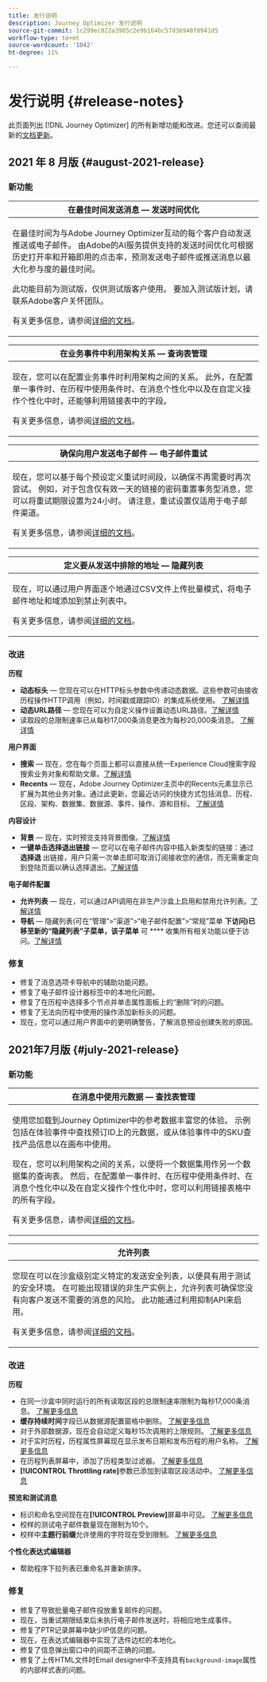 ```yaml
---
title: 发行说明
description: Journey Optimizer 发行说明
source-git-commit: 1c299ec022a3985c2e9b164bc57d36948f0941d5
workflow-type: tm+mt
source-wordcount: '1042'
ht-degree: 11%

---
```



# 发行说明 {#release-notes}

此页面列出 [!DNL Journey Optimizer] 的所有新增功能和改进。您还可以查阅最新的[文档更新](documentation-updates.md)。


## 2021 年 8 月版 {#august-2021-release}

### 新功能

<table>
<thead>
<tr>

<th><strong>在最佳时间发送消息 — 发送时间优化</strong><br/></th>
</thead>
<tbody>
<tr>
<td>
<p>在最佳时间为与Adobe Journey Optimizer互动的每个客户自动发送推送或电子邮件。 由Adobe的AI服务提供支持的发送时间优化可根据历史打开率和开箱即用的点击率，预测发送电子邮件或推送消息以最大化参与度的最佳时间。</p>
<p>此功能目前为测试版，仅供测试版客户使用。 要加入测试版计划，请联系Adobe客户关怀团队。</p>
<p>有关更多信息，请参阅<a href="building-journeys/journeys-message.md#send-time-optimization">详细的文档</a>。</p>
</td>
</tr>
</tbody>
</table>

<table>
<thead>
<tr>

<th><strong>在业务事件中利用架构关系 — 查询表管理</strong><br/></th>
</tr>
</thead>
<tbody>
<tr>
<td>
<p>现在，您可以在配置业务事件时利用架构之间的关系。 此外，在配置单一事件时、在历程中使用条件时、在消息个性化中以及在自定义操作个性化中时，还能够利用链接表中的字段。</p>
<p>有关更多信息，请参阅<a href="event/experience-event-schema.md#leverage_schema_relationships">详细的文档</a>。</p>
</td>
</tr>
</tbody>
</table>

<!--
<table>
<thead>
<tr>
<th><strong>Personalized URLs</strong><br/></th>
</tr>
</thead>
<tbody>
<tr>
<td>
<p>Personalized URLs take recipients to specific pages of a website, or to a personalized microsite, depending on the profile attributes. In Adobe Journey Optimizer, you can now add personalization to URLs in your message content. URL personalization can be applied to text and images, and use profile data or contextual data.</p>
<p>For more information, refer to the <a href="documentation-updates.md">detailed documentation</a>.</p>
</td>
</tr>
</tbody>
</table>
-->

<table>
<thead>
<tr>
<th><strong>确保向用户发送电子邮件 — 电子邮件重试</strong><br/></th>
</tr>
</thead>
<tbody>
<tr>
<td>
<p>现在，您可以基于每个预设定义重试时间段，以确保不再需要时再次尝试。 例如，对于包含仅有效一天的链接的密码重置事务型消息，您可以将重试期限设置为24小时。 请注意，重试设置仅适用于电子邮件渠道。</p>
<p>有关更多信息，请参阅<a href="configuration/retries.md#retry-duration">详细的文档</a>。</p>
</td>
</tr>
</tbody>
</table>

<table>
<thead>
<tr>
<th><strong>定义要从发送中排除的地址 — 隐藏列表</strong><br/></th>
</tr>
</thead>
<tbody>
<tr>
<td>
<p>现在，可以通过用户界面逐个地通过CSV文件上传批量模式，将电子邮件地址和域添加到禁止列表中。</p>
<p>有关更多信息，请参阅<a href="configuration/manage-suppression-list.md#add-addresses-and-domains">详细的文档</a>。</p>
</td>
</tr>
</tbody>
</table>

<!--
<table>
<thead>
<tr>
<th><strong>Customer Alerts</strong><br/></th>
</tr>
</thead>
<tbody>
<tr>
<td>
<p>You can now subscribe to event-based alerts regarding Adobe Journey Optimizer activities. The user interface allows you to view a history of received alerts based on metrics revealed by Adobe Experience Platform Observability Insights. The UI also allows you to view, enable, and disable available alert rules.</p>
<p>This feature is currently in beta version and only available to beta customers. To join the beta program, contact Adobe Customer Care.
</p>
<p>For more information, refer to the <a href="https://experienceleague.adobe.com/docs/experience-platform/observability/alerts/overview.html">Adobe Experience Platform documentation</a>.</p>
</td>
</tr>
</tbody>
</table>
-->

### 改进

**历程**

* **动态标头**  — 您现在可以在HTTP标头参数中传递动态数据。这些参数可由接收历程操作HTTP调用（例如，时间戳或跟踪ID）的集成系统使用。 [了解详情](action/about-custom-action-configuration.md#url-configuration)
* **动态URL路径**  — 您现在可以为自定义操作设置动态URL路径。[了解详情](action/about-custom-action-configuration.md#url-configuration)
* 读取段的总限制速率已从每秒17,000条消息更改为每秒20,000条消息。 [了解详情](building-journeys/read-segment.md#configuring-segment-trigger-activity)

**用户界面**

* **搜索**  — 现在，您在每个页面上都可以直接从统一Experience Cloud搜索字段搜索业务对象和帮助文章。[了解详情](user-interface.md#unified-search)
* **Recents**  — 现在，Adobe Journey Optimizer主页中的Recents元素显示已扩展为其他业务对象。通过此更新，您最近访问的快捷方式包括消息、历程、区段、架构、数据集、数据源、事件、操作、源和目标。 [了解详情](action/about-custom-action-configuration.md#passing-collection)

**内容设计**

* **背景**  — 现在，实时预览支持背景图像。[了解详情](preview.md)
* **一键单击选择退出链接**  — 您可以在电子邮件内容中插入新类型的链接：通过 **选择退** 出链接，用户只需一次单击即可取消订阅接收您的通信，而无需重定向到登陆页面以确认选择退出。[了解详情](message-tracking.md#one-click-opt-out-link)

<!--**Personalization**

* **Expression Editor** - You can now easily add a fall-back value when defining personalization: when personalization field is empty for a profile, the fall-back value will display. [Learn more](documentation-updates.md)-->

**电子邮件配置**

* **允许列表**  — 现在，可以通过API调用在非生产沙盒上启用和禁用允许列表。[了解详情](allow-list.md#enable-allow-list)
* **导航**  — 隐藏列表(可在“管理”>“渠道”>“电子邮件配置”>“常规”菜单 **下访问)已移至新的“隐藏列表”子菜单，该子菜单** 可 **** 收集所有相关功能以便于访问。[了解详情](configuration/manage-suppression-list.md#access-suppression-list)
<!--* **Suppression list** - Adding email addresses and domains into the suppression list is now available from the user interface, either one by one, either in bulk mode through a CSV file upload. [Learn more](configuration/manage-suppression-list.md#add-addresses-and-domains)-->

### 修复

* 修复了消息选项卡导航中的辅助功能问题。
* 修复了电子邮件设计器标签中的本地化问题。
* 修复了在历程中选择多个节点并单击属性面板上的“删除”时的问题。
* 修复了无法向历程中使用的操作添加新标头的问题。
* 现在，您可以通过用户界面中的更明确警告，了解消息预设创建失败的原因。


## 2021年7月版 {#july-2021-release}

### 新功能

<table>
<thead>
<tr>
<th><strong>在消息中使用元数据 — 查找表管理</strong><br/></th>
</tr>
</thead>
<tbody>
<tr>
<td>
<p>使用您加载到Journey Optimizer中的参考数据丰富您的体验。 示例包括在体验事件中查找预订ID上的元数据，或从体验事件中的SKU查找产品信息以在画布中使用。 </p>
<p>现在，您可以利用架构之间的关系，以便将一个数据集用作另一个数据集的查询表。 然后，在配置单一事件时、在历程中使用条件时、在消息个性化中以及在自定义操作个性化中时，您可以利用链接表格中的所有字段。</p>
<p>有关更多信息，请参阅<a href="event/experience-event-schema.md#leverage_schema_relationships">详细的文档</a>。</p>
</td>
</tr>
</tbody>
</table>

<table>
<thead>
<tr>
<th><strong>允许列表</strong><br/></th>
</tr>
</thead>
<tbody>
<tr>
<td>
<p>您现在可以在沙盒级别定义特定的发送安全列表，以便具有用于测试的安全环境。 在可能出现错误的非生产实例上，允许列表可确保您没有向客户发送不需要的消息的风险。 此功能通过利用抑制API来启用。</p>
<p>有关更多信息，请参阅<a href="allow-list.md">详细的文档</a>。</p>
</td>
</tr>
</tbody>
</table>

### 改进

**历程**

* 在同一沙盒中同时运行的所有读取区段的总限制速率限制为每秒17,000条消息。 [了解更多信息](building-journeys/read-segment.md#configuring-segment-trigger-activity)
* **缓存持续时间**&#x200B;字段已从数据源配置窗格中删除。 [了解更多信息](datasource/about-data-sources.md)
* 对于外部数据源，现在会自动定义每秒15次调用的上限规则。 [了解更多信息](configuration/external-systems.md#capping)
* 对于实时历程，历程属性屏幕现在显示发布日期和发布历程的用户名称。 [了解更多信息](building-journeys/journey-gs.md#change-properties)
* 在历程列表屏幕中，添加了历程类型过滤器。 [了解更多信息](user-interface.md#section_lgm_hpz_pgb)
* **[!UICONTROL Throttling rate]**&#x200B;参数已添加到读取区段活动中。 [了解更多信息](building-journeys/read-segment.md#configuring-segment-trigger-activity)

**预览和测试消息**

* 标识和命名空间现在在&#x200B;**[!UICONTROL Preview]**&#x200B;屏幕中可见。 [了解更多信息](preview.md#preview-your-messages)
* 校样的测试电子邮件数量现在限制为10个。
* 校样中&#x200B;**主题行前缀**&#x200B;允许使用的字符现在受到限制。 [了解更多信息](preview.md#send-proofs)

**个性化表达式编辑器**

* 帮助程序下拉列表已重命名并重新排序。

### 修复

* 修复了导致批量电子邮件投放重复邮件的问题。
* 现在，当重试期限结束后未执行电子邮件发送时，将相应地生成事件。
* 修复了PTR记录屏幕中缺少IP信息的问题。
* 现在，在表达式编辑器中实现了选件边栏的本地化。
* 修复了信息弹出窗口中的间距不正确的问题。
* 修复了上传HTML文件时Email designer中不支持具有`background-image`属性的内部样式表的问题。

